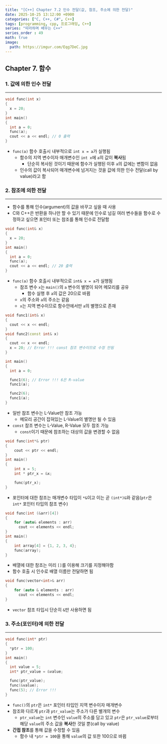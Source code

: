 ```yaml
---
title: "[C++] Chapter 7.2 인수 전달(값, 참조, 주소에 의한 전달)"
date: 2025-10-25 13:12:00 +0900
categories: ["C, C++, C#", C++]
tags: [programming, cpp, 프로그래밍, C++]
series: "따라하며 배우는 C++"
series_order : 49
math: true
image:
  path: https://imgur.com/Eqg7DeC.jpg
---
```


## Chapter 7. 함수

### 1. 값에 의한 인수 전달

---

```cpp
void func(int x) 
{
  x = 20;
}
int main()
{
  int a = 0;
  func(a); 
  cout << a << endl; // 0 출력
}
```

- `func(a)` 함수 호출시 내부적으로 `int x = a`가 실행됨
  - 함수의 지역 변수이자 매개변수인 `int x`에 `a`의 값이 **복사**됨
    - 단순히 복사된 것이기 때문에 함수가 실행된 이후 `a`의 값에는 변함이 없음
  - 인수의 값이 복사되어 매개변수에 넘겨지는 것을 값에 의한 인수 전달(call by value)라고 함

### 2. 참조에 의한 전달

---

- 함수를 통해 인수(argument)의 값을 바꾸고 싶을 때 사용
- C와 C++은 반환을 하나만 할 수 있기 때문에 인수로 넘길 여러 변수들을 함수로 수정하고 싶으면 포인터 또는 참조를 통해 인수로 전달함

```cpp
void func(int& x) 
{
  x = 20;
}
int main()
{
  int a = 0;
  func(a); 
  cout << a << endl; // 20 출력
}
```

- `func(a)` 함수 호출시 내부적으로 `int& x = a`가 실행됨
  - 참조 변수 `x`는 `main()`의 `a` 변수의 별명이 되어 메모리를 공유
    - 함수 실행 후 `a`의 값은 20으로 바뀜
  - `x`의 주소와 `a`의 주소는 같음
  - `x`는 지역 변수이므로 함수안에서만 `a`의 별명으로 존재

```cpp
void func1(int& x) 
{
  cout << x << endl;
}
void func2(const int& x) 
{
  cout << x << endl;
  x = 20; // Error !!! const 참조 변수이므로 수정 안됨
}

int main()
{
  int a = 0;

  func1(6); // Error !!! 6은 R-value
  func1(a);

  func2(6);
  func1(a);
}
```

- 일반 참조 변수는 L-Value만 참조 가능
  - 메모리 공간이 잡혀있는 L-Value의 별명만 될 수 있음
- `const` 참조 변수는 L-Value, R-Value 모두 참조 가능
  - `const`이기 때문에 참조하는 대상의 값을 변경할 수 없음

```cpp
void func(int*& ptr)
{
    cout << ptr << endl;
}
int main()
{
    int x = 5;
    int * ptr_x = &x;

    func(ptr_x);
}
```

- 포인터에 대한 참조는 매개변수 타입이 `*&`이고 이는 곧 `(int*)&`와 같음(`ptr`은 `int*` 포인터 타입의 참조 변수)

```cpp
void func(int (&arr)[4])
{
    for (auto& elements : arr)
      cout << elements << endl;
}
int main()
{
    int array[4] = {1, 2, 3, 4};
    func(array);
}
```

- 배열에 대한 참조는 미리 `[]`를 이용해 크기를 지정해야함
- 함수 호출 시 인수로 배열 이름만 전달하면 됨

```cpp
void func(vector<int>& arr)
{
    for (auto & elements : arr)
      cout << elements << endl;
}
```

- `vector` 참조 타입시 단순히 `&`만 사용하면 됨

### 3. 주소(포인터)에 의한 전달

---

```cpp
void func(int* ptr)
{
  *ptr = 100;
}
int main()
{
  int value = 5;
  int* ptr_value = &value;

  func(ptr_value);
  func(&value);
  func(5); // Error !!!
}
```

- `func()`의 `ptr`은 `int*` 포인터 타입인 지역 변수이자 매개변수
- 참조와 다르게 `ptr`과 `ptr_value`는 주소가 다른 별개의 변수
  - `ptr_value`는 `int` 변수인 `value`의 주소를 담고 있고 `ptr`은 `ptr_value`로부터 해당 `value`의 주소 값을 **복사**한 것일 뿐(call by value)
- **간접 참조**를 통해 값을 수정할 수 있음
  - 함수 내 `*ptr = 100`을 통해 `value`의 값 또한 100으로 바뀜
